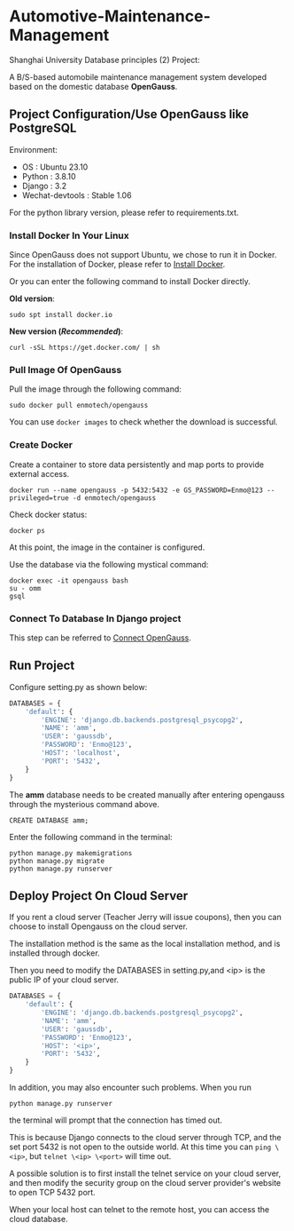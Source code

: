 # Automotive-Maintenance-Management
Shanghai University Database principles (2) Project:

A B/S-based automobile maintenance management system developed based on the domestic database **OpenGauss**.

## Project Configuration/Use OpenGauss like PostgreSQL
Environment: 
- OS : Ubuntu 23.10
- Python : 3.8.10
- Django : 3.2
- Wechat-devtools : Stable 1.06

For the python library version, please refer to requirements.txt.
### Install Docker In Your Linux
Since OpenGauss does not support Ubuntu, we chose to run it in Docker. For the installation of Docker, please refer to [Install Docker](https://blog.csdn.net/haobabiu/article/details/132892144).

Or you can enter the following command to install Docker directly.

**Old version**:
    
    sudo spt install docker.io

**New version (*Recommended*)**:

    curl -sSL https://get.docker.com/ | sh

### Pull Image Of OpenGauss
Pull the image through the following command:

    sudo docker pull enmotech/opengauss

You can use `docker images` to check whether the download is successful.
### Create Docker 
Create a container to store data persistently and map ports to provide external access.

    docker run --name opengauss -p 5432:5432 -e GS_PASSWORD=Enmo@123 --privileged=true -d enmotech/opengauss

Check docker status:

    docker ps

At this point, the image in the container is configured.

Use the database via the following mystical command:

    docker exec -it opengauss bash
    su - omm
    gsql

### Connect To Database In Django project
This step can be referred to [Connect OpenGauss](https://blog.csdn.net/weixin_45816954/article/details/121258831).


## Run Project
Configure setting.py as shown below:

```python
DATABASES = {
    'default': {
        'ENGINE': 'django.db.backends.postgresql_psycopg2',
        'NAME': 'amm',
        'USER': 'gaussdb',
        'PASSWORD': 'Enmo@123',
        'HOST': 'localhost',
        'PORT': '5432',
    }
}
```

The **amm** database needs to be created manually after entering opengauss through the mysterious command above.

    CREATE DATABASE amm;

Enter the following command in the terminal:

    python manage.py makemigrations
    python manage.py migrate
    python manage.py runserver

## Deploy Project On Cloud Server
If you rent a cloud server (Teacher Jerry will issue coupons), then you can choose to install Opengauss on the cloud server.

The installation method is the same as the local installation method, and is installed through docker.

Then you need to modify the DATABASES in setting.py,and \<ip> is the public IP of your cloud server.
```python
DATABASES = {
    'default': {
        'ENGINE': 'django.db.backends.postgresql_psycopg2',
        'NAME': 'amm',
        'USER': 'gaussdb',
        'PASSWORD': 'Enmo@123',
        'HOST': '<ip>',
        'PORT': '5432',
    }
}
```

In addition, you may also encounter such problems. When you run 

    python manage.py runserver

the terminal will prompt that the connection has timed out.

This is because Django connects to the cloud server through TCP, and the set port 5432 is not open to the outside world. At this time you can `ping \<ip>`, but `telnet \<ip> \<port>` will time out.

A possible solution is to first install the telnet service on your cloud server, and then modify the security group on the cloud server provider's website to open TCP 5432 port.

When your local host can telnet to the remote host, you can access the cloud database.